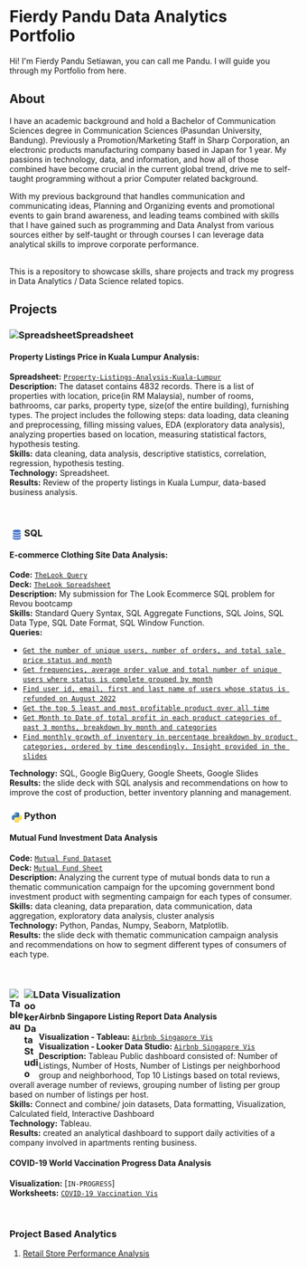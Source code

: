 ﻿# Fierdy Pandu Data Analytics Portfolio
 
Hi! I'm Fierdy Pandu Setiawan, you can call me Pandu. I will guide you through my Portfolio from here.

## About

I have an academic background and hold a Bachelor of Communication Sciences degree in Communication Sciences (Pasundan University, Bandung). Previously a Promotion/Marketing Staff in Sharp Corporation, an electronic products manufacturing company based in Japan for 1 year. My passions in technology, data, and information, and how all of those combined have become crucial in the current global trend, drive me to self-taught programming without a prior Computer related background.

With my previous background that handles communication and communicating ideas, Planning and Organizing events and promotional events to gain brand awareness, and leading teams combined with skills that I have gained such as programming and Data Analyst from various sources either by self-taught or through courses I can leverage data analytical skills to improve corporate performance.

<br>
This is a repository to showcase skills, share projects and track my progress in Data Analytics / Data Science related topics.  
<br>


## Projects

### Spreadsheet <img align="left" alt="Spreadsheet" height="26px" src="https://seeklogo.com/images/E/excel-logo-974BFF9CB9-seeklogo.com.png" />

#### Property Listings Price in Kuala Lumpur Analysis:
**Spreadsheet:** [`Property-Listings-Analysis-Kuala-Lumpur`](https://docs.google.com/spreadsheets/d/1o3EXe3WR1OYOScIcTAgNSAhzNnBKYZgAMmZS4zLE40M/edit?usp=sharing)    
**Description:** The dataset contains 4832 records. There is a list of properties with location, price(in RM Malaysia), number of rooms, bathrooms, car parks,	property type, size(of the entire building), furnishing types. The project includes the following steps: data loading, data cleaning and preprocessing, filling missing values, EDA (exploratory data analysis), analyzing properties based on location, measuring statistical factors, hypothesis testing.
<br>**Skills:** data cleaning, data analysis, descriptive statistics, correlation, regression, hypothesis testing.
<br>**Technology:** Spreadsheet.
<br>**Results:** Review of the property listings in Kuala Lumpur, data-based business analysis.

<!-- ADDED LATER FINISH BY COMPLETING THE ADVANCE
#### Fast Food Chains Marketing Campaign Analysis:
**Spreadsheet:** [`Fast Food Chains Marketing Analysis`](https://docs.google.com/spreadsheets/d/19tdSGq-S_9netp-uWkKs1Jt2-xPQIGObqbJCIHhmi78/edit?usp=share_link)
<br>**Deck:** [`Fast Food Chains Marketing Analysis`](https://docs.google.com/presentation/d/1XVAYubt93dl585uae-RQfIrZr7v_xbOr8lE73tpBx1E/edit?usp=sharing)
<br>**Description:** The dataset contains 4832 records. There is a list of properties with location, price(in RM Malaysia), number of rooms, bathrooms, car parks,	property type, size(of the entire building), furnishing types. The project includes the following steps: data loading, data cleaning and preprocessing, filling missing values, EDA (exploratory data analysis), analyzing properties based on location, measuring statistical factors, hypothesis testing.
<br>**Skills:** data cleaning, data analysis, descriptive statistics, correlation, regression, hypothesis testing.
<br>**Technology:** Spreadsheet.
<br>**Results:** Review of the property listings in Kuala Lumpur, data-based business analysis.
-->

<br>

### SQL <img align="left" alt="SQL" width="26px" src="https://raw.githubusercontent.com/github/explore/80688e429a7d4ef2fca1e82350fe8e3517d3494d/topics/sql/sql.png" />
#### E-commerce Clothing Site Data Analysis:
**Code:** [`TheLook Query`](https://console.cloud.google.com/bigquery?sq=293581156789:567b69336f56478eb130a5a8341998cf)
<br>**Deck:** [`TheLook Spreadsheet`](https://docs.google.com/presentation/d/1PVNcxc0JzbX_6cmbycSERKBRtDSuea91Ihg5GvzHqmk/edit?usp=sharing)
<br>**Description:** My submission for The Look Ecommerce SQL problem for Revou bootcamp
<br>**Skills:** Standard Query Syntax, SQL Aggregate Functions, SQL Joins, SQL Data Type, SQL Date Format, SQL Window Function.
<br>**Queries:**
- [`Get the number of unique users, number of orders, and total sale price status and month`](https://docs.google.com/presentation/d/1PVNcxc0JzbX_6cmbycSERKBRtDSuea91Ihg5GvzHqmk/edit?usp=sharing)
- [`Get frequencies, average order value and total number of unique users where status is complete grouped by month`](https://console.cloud.google.com/bigquery?sq=293581156789:725ddff1a48f4356b2223481727aea55)
- [`Find user id, email, first and last name of users whose status is refunded on August 2022`](https://console.cloud.google.com/bigquery?sq=293581156789:a6ca28f9368d43a7a77821b5bb6f0fae)
- [`Get the top 5 least and most profitable product over all time`](https://console.cloud.google.com/bigquery?sq=293581156789:685a2265972e42c2990f3d5ecb7f4d21)
- [`Get Month to Date of total profit in each product categories of past 3 months, breakdown by month and categories`](https://console.cloud.google.com/bigquery?sq=293581156789:0e654ea6c817411ca96fae11a2181e05)
- [`Find monthly growth of inventory in percentage breakdown by product categories, ordered by time descendingly. Insight provided in the slides`](https://console.cloud.google.com/bigquery?sq=293581156789:bb4a1f9abe9c4f0ab603384c5c93dd67)
<!-- YANG PERTANYAAN KE 7 KERJAKAN BUAT DIISI DISINI YE -->
**Technology:** SQL, Google BigQuery, Google Sheets, Google Slides     
**Results:** the slide deck with SQL analysis and recommendations on how to improve the cost of production, better inventory planning and management. 

### Python <img align="left" alt="Python" width="26px" src="https://raw.githubusercontent.com/github/explore/80688e429a7d4ef2fca1e82350fe8e3517d3494d/topics/python/python.png" />
#### Mutual Fund Investment Data Analysis
<!-- NANTI KERJAIN YG ADVANCE BUAT UPGRADE YANG INI OCEEEEE -->
**Code:** [`Mutual Fund Dataset`](https://github.com/lightkun10/Mutual-Fund-Investment-Analysis/blob/main/w8.ipynb)    
**Deck:** [`Mutual Fund Sheet`](https://docs.google.com/presentation/d/1xCjm0F3EpEwsrlDzEGjYj0hP8UBh4bnE6n6rcnKDAuM/edit?usp=share_link)      
**Description:** Analyzing the current type of mutual bonds data to run a thematic communication campaign for the upcoming government bond investment product with segmenting campaign for each types of consumer.                      
**Skills:** data cleaning, data preparation, data communication, data aggregation, exploratory data analysis, cluster analysis                 
**Technology:** Python, Pandas, Numpy, Seaborn, Matplotlib.                  
**Results:** the slide deck with thematic communication campaign analysis and recommendations on how to segment different types of consumers of each type.    

<br>

### Data Visualization <img align="left" alt="Tableau" width="26px" src="https://seeklogo.com/images/T/tableau-software-logo-F1CE2CA54A-seeklogo.com.png" /><img align="left" alt="Looker Data Studio" width="26px" src="https://seeklogo.com/images/G/google-looker-logo-B27BD25E4E-seeklogo.com.png" />    
#### Airbnb Singapore Listing Report Data Analysis
**Visualization - Tableau:** [`Airbnb Singapore Vis`](https://public.tableau.com/views/AirbnbSingaporeListingReport/Dashboard1?:language=en-GB&:display_count=n&:origin=viz_share_link)    
**Visualization - Looker Data Studio:** [`Airbnb Singapore Vis`](https://datastudio.google.com/reporting/eeed99b1-ecf8-4c86-8703-3315fe047c9d)    
**Description:** Tableau Public dashboard consisted of: Number of Listings, Number of Hosts, Number of Listings per neighborhood group and neighborhood, Top 10 Listings based on total reviews, overall average number of reviews, grouping number of listing per group based on number of listings per host.     
**Skills:** Connect and combine/ join datasets, Data formatting, Visualization, Calculated field, Interactive Dashboard    
**Technology:** Tableau.    
**Results:** created an analytical dashboard to support daily activities of a company involved in apartments renting business. 

<!-- KELARIN LAGI YANG INI PLEASEEEEEEEEEEEEEEEEEEE -->
#### COVID-19 World Vaccination Progress Data Analysis 
**Visualization:** [`IN-PROGRESS`]      
**Worksheets:** [`COVID-19 Vaccination Vis`](https://public.tableau.com/views/COVID19VaccinationProgress_16696392858870/RatioofPeopleVaccinatedperPopulation?:language=en-GB&:display_count=n&:origin=viz_share_link)  

<br>

### Project Based Analytics
1. [Retail Store Performance Analysis](https://docs.google.com/presentation/d/1G3akE3WtN9jHIEbAESlL9tQHnvU9p4Dz/edit?usp=sharing&ouid=105754963600142109345&rtpof=true&sd=true)
